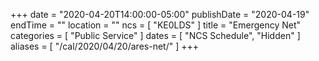 +++
date = "2020-04-20T14:00:00-05:00"
publishDate = "2020-04-19"
endTime = ""
location = ""
ncs = [ "KE0LDS" ]
title = "Emergency Net"
categories = [ "Public Service" ]
dates = [ "NCS Schedule", "Hidden" ]
aliases = [ "/cal/2020/04/20/ares-net/" ]
+++
